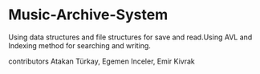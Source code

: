 # Music-Archive-System
Using data structures and file structures for save and read.Using AVL and Indexing method for searching and writing.

contributors Atakan Türkay, Egemen Inceler, Emir Kivrak
